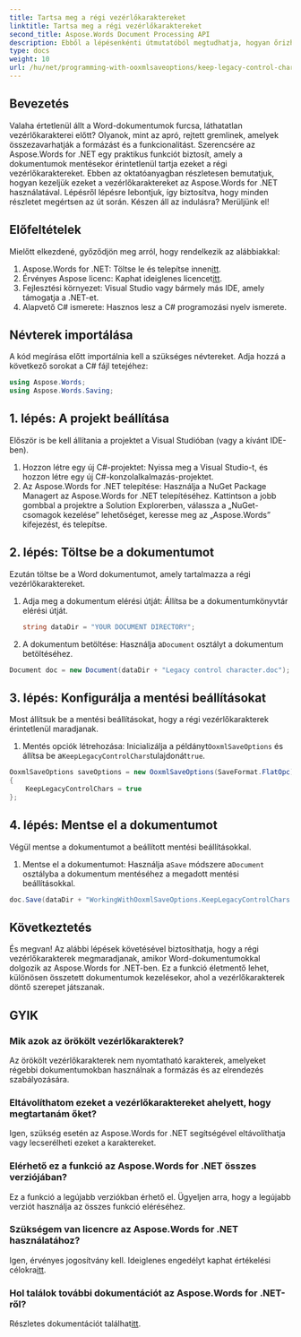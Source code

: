 ```yaml
---
title: Tartsa meg a régi vezérlőkaraktereket
linktitle: Tartsa meg a régi vezérlőkaraktereket
second_title: Aspose.Words Document Processing API
description: Ebből a lépésenkénti útmutatóból megtudhatja, hogyan őrizheti meg a régi vezérlőkaraktereket a Word dokumentumokban az Aspose.Words for .NET használatával.
type: docs
weight: 10
url: /hu/net/programming-with-ooxmlsaveoptions/keep-legacy-control-chars/
---
```

## Bevezetés

Valaha értetlenül állt a Word-dokumentumok furcsa, láthatatlan vezérlőkarakterei előtt? Olyanok, mint az apró, rejtett gremlinek, amelyek összezavarhatják a formázást és a funkcionalitást. Szerencsére az Aspose.Words for .NET egy praktikus funkciót biztosít, amely a dokumentumok mentésekor érintetlenül tartja ezeket a régi vezérlőkaraktereket. Ebben az oktatóanyagban részletesen bemutatjuk, hogyan kezeljük ezeket a vezérlőkaraktereket az Aspose.Words for .NET használatával. Lépésről lépésre lebontjuk, így biztosítva, hogy minden részletet megértsen az út során. Készen áll az indulásra? Merüljünk el!

## Előfeltételek

Mielőtt elkezdené, győződjön meg arról, hogy rendelkezik az alábbiakkal:

1.  Aspose.Words for .NET: Töltse le és telepítse innen[itt](https://releases.aspose.com/words/net/).
2.  Érvényes Aspose licenc: Kaphat ideiglenes licencet[itt](https://purchase.aspose.com/temporary-license/).
3. Fejlesztési környezet: Visual Studio vagy bármely más IDE, amely támogatja a .NET-et.
4. Alapvető C# ismerete: Hasznos lesz a C# programozási nyelv ismerete.

## Névterek importálása

A kód megírása előtt importálnia kell a szükséges névtereket. Adja hozzá a következő sorokat a C# fájl tetejéhez:

```csharp
using Aspose.Words;
using Aspose.Words.Saving;
```

## 1. lépés: A projekt beállítása

Először is be kell állítania a projektet a Visual Studióban (vagy a kívánt IDE-ben). 

1. Hozzon létre egy új C#-projektet: Nyissa meg a Visual Studio-t, és hozzon létre egy új C#-konzolalkalmazás-projektet.
2. Az Aspose.Words for .NET telepítése: Használja a NuGet Package Managert az Aspose.Words for .NET telepítéséhez. Kattintson a jobb gombbal a projektre a Solution Explorerben, válassza a „NuGet-csomagok kezelése” lehetőséget, keresse meg az „Aspose.Words” kifejezést, és telepítse.

## 2. lépés: Töltse be a dokumentumot

Ezután töltse be a Word dokumentumot, amely tartalmazza a régi vezérlőkaraktereket.

1. Adja meg a dokumentum elérési útját: Állítsa be a dokumentumkönyvtár elérési útját.
   
   ```csharp
   string dataDir = "YOUR DOCUMENT DIRECTORY";
   ```

2.  A dokumentum betöltése: Használja a`Document` osztályt a dokumentum betöltéséhez.

   ```csharp
   Document doc = new Document(dataDir + "Legacy control character.doc");
   ```

## 3. lépés: Konfigurálja a mentési beállításokat

Most állítsuk be a mentési beállításokat, hogy a régi vezérlőkarakterek érintetlenül maradjanak.

1.  Mentés opciók létrehozása: Inicializálja a példányt`OoxmlSaveOptions` és állítsa be a`KeepLegacyControlChars`tulajdonát`true`.

   ```csharp
   OoxmlSaveOptions saveOptions = new OoxmlSaveOptions(SaveFormat.FlatOpc)
   {
       KeepLegacyControlChars = true
   };
   ```

## 4. lépés: Mentse el a dokumentumot

Végül mentse a dokumentumot a beállított mentési beállításokkal.

1.  Mentse el a dokumentumot: Használja a`Save` módszere a`Document` osztályba a dokumentum mentéséhez a megadott mentési beállításokkal.

   ```csharp
   doc.Save(dataDir + "WorkingWithOoxmlSaveOptions.KeepLegacyControlChars.docx", saveOptions);
   ```

## Következtetés

És megvan! Az alábbi lépések követésével biztosíthatja, hogy a régi vezérlőkarakterek megmaradjanak, amikor Word-dokumentumokkal dolgozik az Aspose.Words for .NET-ben. Ez a funkció életmentő lehet, különösen összetett dokumentumok kezelésekor, ahol a vezérlőkarakterek döntő szerepet játszanak. 

## GYIK

### Mik azok az örökölt vezérlőkarakterek?

Az örökölt vezérlőkarakterek nem nyomtatható karakterek, amelyeket régebbi dokumentumokban használnak a formázás és az elrendezés szabályozására.

### Eltávolíthatom ezeket a vezérlőkaraktereket ahelyett, hogy megtartanám őket?

Igen, szükség esetén az Aspose.Words for .NET segítségével eltávolíthatja vagy lecserélheti ezeket a karaktereket.

### Elérhető ez a funkció az Aspose.Words for .NET összes verziójában?

Ez a funkció a legújabb verziókban érhető el. Ügyeljen arra, hogy a legújabb verziót használja az összes funkció eléréséhez.

### Szükségem van licencre az Aspose.Words for .NET használatához?

 Igen, érvényes jogosítvány kell. Ideiglenes engedélyt kaphat értékelési célokra[itt](https://purchase.aspose.com/temporary-license/).

### Hol találok további dokumentációt az Aspose.Words for .NET-ről?

 Részletes dokumentációt találhat[itt](https://reference.aspose.com/words/net/).
 